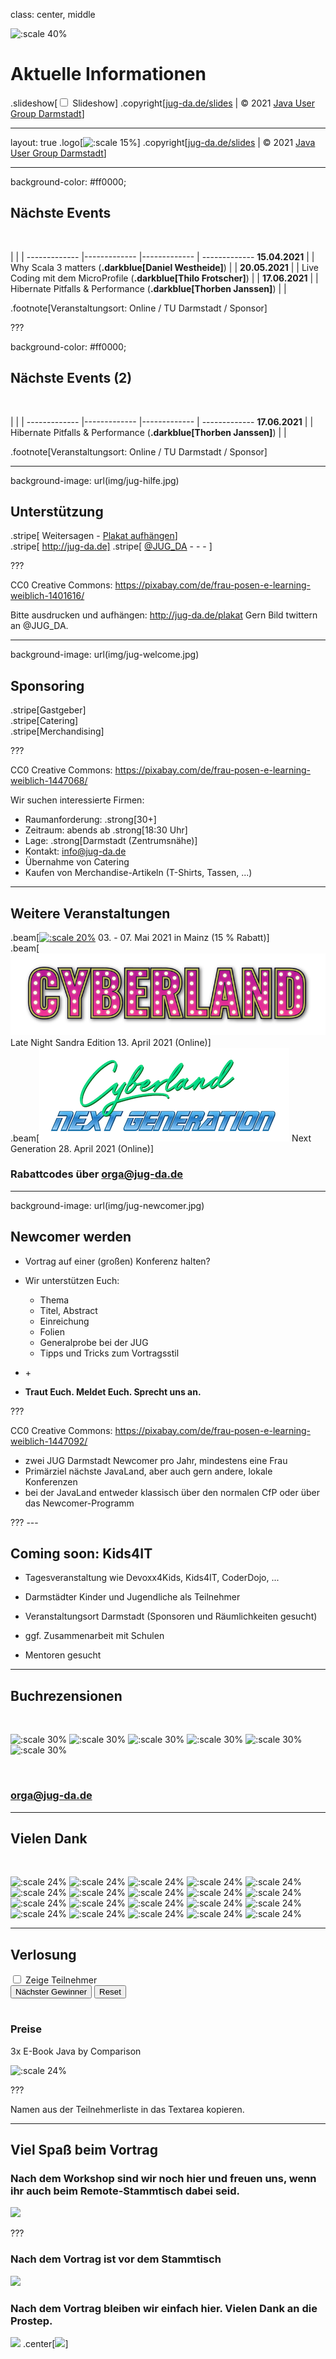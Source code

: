 class: center, middle

![:scale 40%](img/logo.png)

# Aktuelle Informationen

.slideshow[<input id="autoSlideshow" type="checkbox" title="Auto Slideshow" /> Slideshow]
.copyright[[jug-da.de/slides](https://www.jug-da.de/slides) | &copy; 2021 [Java User Group Darmstadt](http://jug-da.de/)]

---
layout: true
.logo[![:scale 15%](img/logo_rund.png)]
.copyright[[jug-da.de/slides](https://www.jug-da.de/slides) | &copy; 2021 [Java User Group Darmstadt](http://jug-da.de/)]

---
background-color: #ff0000;

## <i class="fa fa-calendar"></i> Nächste Events

&nbsp;

  |  |  | 
------------- |------------- |------------- | -------------
**15.04.2021** | <i class="fa fa-globe"></i> | Why Scala 3 matters (**.darkblue[Daniel Westheide]**) | [<i class="fa fa-external-link"></i>](https://www.jug-da.de/) |
**20.05.2021** | <i class="fa fa-globe"></i> | Live Coding mit dem MicroProfile (**.darkblue[Thilo Frotscher]**) | [<i class="fa fa-external-link"></i>](https://www.jug-da.de/2021/05/MicroProfile/) |
**17.06.2021** | <i class="fa fa-globe"></i> | Hibernate Pitfalls & Performance (**.darkblue[Thorben Janssen]**) | [<i class="fa fa-external-link"></i>](https://www.jug-da.de/) |


.footnote[Veranstaltungsort: <i class="fa fa-globe"></i> Online / <i class="fa fa-university"></i> TU Darmstadt / <i class="fa fa-building"></i> Sponsor]

???

background-color: #ff0000;

## <i class="fa fa-calendar"></i> Nächste Events (2)

&nbsp;

  |  |  | 
------------- |------------- |------------- | -------------
**17.06.2021** | <i class="fa fa-globe"></i> | Hibernate Pitfalls & Performance (**.darkblue[Thorben Janssen]**) | [<i class="fa fa-external-link"></i>](https://www.jug-da.de/) |


.footnote[Veranstaltungsort: <i class="fa fa-globe"></i> Online / <i class="fa fa-university"></i> TU Darmstadt / <i class="fa fa-building"></i> Sponsor]

---

background-image: url(img/jug-hilfe.jpg)

## <i class="fa fa-bullhorn"></i> Unterstützung

.stripe[<i class="fa fa-bullhorn" aria-hidden="true"></i> Weitersagen - [<i class="fa fa-print" aria-hidden="true"></i> Plakat aufhängen](http://jug-da.de/plakat)]  
.stripe[<i class="fa fa-globe" aria-hidden="true"></i> http://jug-da.de] 
.stripe[<i class="fa fa-twitter" aria-hidden="true"></i> [@JUG_DA](https://twitter.com/jug_da) - [<i class="fa fa-envelope-o" aria-hidden="true"></i>](https://groups.google.com/d/forum/jug-da) - [<i class="fa fa-rss-square" aria-hidden="true"></i>](https://www.jug-da.de/feed.xml) - [<i class="fa fa-calendar" aria-hidden="true"></i>](https://www.jug-da.de/events.ics)]

???

CC0 Creative Commons: https://pixabay.com/de/frau-posen-e-learning-weiblich-1401616/

Bitte ausdrucken und aufhängen: http://jug-da.de/plakat
Gern Bild twittern an @JUG_DA.

---

background-image: url(img/jug-welcome.jpg)

## <i class="fa fa-list-alt"></i> Sponsoring

.stripe[Gastgeber]  
.stripe[Catering]  
.stripe[Merchandising] 

???

CC0 Creative Commons: https://pixabay.com/de/frau-posen-e-learning-weiblich-1447068/

Wir suchen interessierte Firmen:
- Raumanforderung: .strong[30+]
- Zeitraum: abends ab .strong[18:30 Uhr]
- Lage: .strong[Darmstadt (Zentrumsnähe)]
- Kontakt: info@jug-da.de
- Übernahme von Catering
- Kaufen von Merchandise-Artikeln (T-Shirts, Tassen, ...)

---

## <i class="fa fa-bullhorn"></i> Weitere Veranstaltungen

.beam[[![:scale 20%](img/jax.png)](https://www.jax.de/mainz/) 03. - 07. Mai 2021 in Mainz (15 % Rabatt)]  
.beam[[![:scale 20%](img/cyberland-2.png)](https://cyberland.ijug.eu/2021-04-late-night-sandra-edition/) Late Night Sandra Edition 13. April 2021 (Online)]  
.beam[[![:scale 20%](img/cyberland_next_gen.png)](https://cyberland.ijug.eu/) Next Generation 28. April 2021 (Online)]  


### Rabattcodes über orga@jug-da.de

---

background-image: url(img/jug-newcomer.jpg)

## <i class="fa fa-search"></i> Newcomer werden

- Vortrag auf einer (großen) Konferenz halten?

- Wir unterstützen Euch: 
  - Thema
  - Titel, Abstract
  - Einreichung
  - Folien
  - Generalprobe bei der JUG
  - Tipps und Tricks zum Vortragsstil

- <i class="fa fa-female"></i> + <i class="fa fa-male"></i>

- **Traut Euch. Meldet Euch. Sprecht uns an.**

???

CC0 Creative Commons: https://pixabay.com/de/frau-posen-e-learning-weiblich-1447092/

- zwei JUG Darmstadt Newcomer pro Jahr, mindestens eine Frau
- Primärziel nächste JavaLand, aber auch gern andere, lokale Konferenzen
- bei der JavaLand entweder klassisch über den normalen CfP oder über das Newcomer-Programm

??? ---

## <i class="fa fa-bullhorn"></i> Coming soon: Kids4IT

- Tagesveranstaltung wie Devoxx4Kids, Kids4IT, CoderDojo, ...

- Darmstädter Kinder und Jugendliche als Teilnehmer

- Veranstaltungsort Darmstadt (Sponsoren und Räumlichkeiten gesucht)

- ggf. Zusammenarbeit mit Schulen

- Mentoren gesucht

---

## <i class="fa fa-bullhorn"></i> Buchrezensionen

&nbsp;

![:scale 30%](img/sponsors/dpunkt.png)
![:scale 30%](img/sponsors/epress.png)
![:scale 30%](img/sponsors/hanser.png)
![:scale 30%](img/sponsors/mitp.png)
![:scale 30%](img/sponsors/rheinwerk.png)
![:scale 30%](img/sponsors/oreilly.png)

&nbsp;

### <i class="fa fa-envelope-o"></i> [orga@jug-da.de](orga@jug-da.de)

---

## <i class="fa fa-building-o"></i> Vielen Dank

&nbsp;

![:scale 24%](img/sponsors/tud.png)
![:scale 24%](img/sponsors/sus.png)
![:scale 24%](img/sponsors/idea.png)
![:scale 24%](img/sponsors/dpunkt.png)
![:scale 24%](img/sponsors/epress.png)
![:scale 24%](img/sponsors/hanser.png)
![:scale 24%](img/sponsors/accso.png)
![:scale 24%](img/sponsors/axxessio.png)
![:scale 24%](img/sponsors/msg.png)
![:scale 24%](img/sponsors/itforwork.png)
![:scale 24%](img/sponsors/mitp.png)
![:scale 24%](img/sponsors/innoq.png)
![:scale 24%](img/sponsors/cosee.png)
![:scale 24%](img/sponsors/telekom.png)
![:scale 24%](img/sponsors/entwicklertag.png)
![:scale 24%](img/sponsors/gi.png)
![:scale 24%](img/sponsors/qaware.png)
![:scale 24%](img/sponsors/interes.png)
![:scale 24%](img/sponsors/igd.png)
![:scale 24%](img/sponsors/softwareag.png)

---

## <i class="fa fa-gift"></i> Verlosung

<input id="showAttendees" type="checkbox" title="Zeige Teilnehmer" />
<label for="showAttendees">Zeige Teilnehmer</label>

<textarea id="attendees" style="display:none;" rows="10" cols="40" onClick="resizeLotteryInput(false);" onBlur="resizeLotteryInput(true);">
Melanie
Gerd
Jan
Jörn
Marcel
Niko
Sebastian
Falk</textarea>

<div>
    <button onClick="nextWinner()">Nächster Gewinner</button>
    <button onClick="resetLottery()">Reset</button>
</div>

<h1 id="winner" style="color:red; text-align:center;"></h1>

### Preise

3x E-Book Java by Comparison

![:scale 24%](https://images-na.ssl-images-amazon.com/images/I/812WHxNPrkL.jpg)

???

Namen aus der Teilnehmerliste in das Textarea kopieren.

---

## Viel Spaß beim Vortrag

### Nach dem Workshop sind wir noch hier und freuen uns, wenn ihr auch beim Remote-Stammtisch dabei seid.

![](img/kneipe.png)

???

### Nach dem Vortrag ist vor dem Stammtisch

![](img/kneipe.png)

### Nach dem Vortrag bleiben wir einfach hier. Vielen Dank an die Prostep.

![](img/herrengartencafe.jpg)
.center[![](img/sponsors/prostep.png)]

